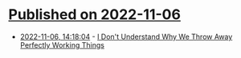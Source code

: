 # [Published on 2022-11-06](index.md)

* [2022-11-06, 14:18:04](https://news.ycombinator.com/item?id=33492881) - [I Don't Understand Why We Throw Away Perfectly Working Things](http://muezza.ca/thoughts/working_trash/)
